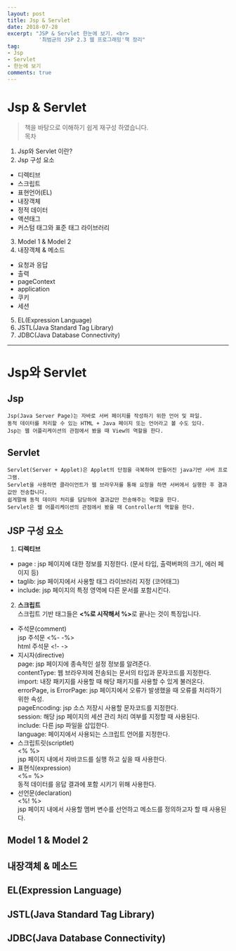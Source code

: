 ```yaml
---
layout: post
title: Jsp & Servlet
date: 2018-07-28 
excerpt: "JSP & Servlet 한눈에 보기. <br>
          '최범균의 JSP 2.3 웹 프로그래밍'책 정리"
tag: 
- Jsp
- Servlet
- 한눈에 보기 
comments: true
---
```

# Jsp & Servlet 
> 책을 바탕으로 이해하기 쉽게 재구성 하였습니다. <br>
목차 <br> 
1. Jsp와 Servlet 이란?
2. Jsp 구성 요소
- 디렉티브 
- 스크립트
- 표현언어(EL)
- 내장객체
- 정적 데이터
- 액션태그
- 커스텀 태그와 표준 태그 라이브러리
3. Model 1 & Model 2 
4. 내장객체 & 메소드
- 요청과 응답
- 출력
- pageContext
- application
- 쿠키
- 세션 
5. EL(Expression Language)
6. JSTL(Java Standard Tag Library)
7. JDBC(Java Database Connectivity)

---

# Jsp와 Servlet 

## Jsp

``` 
Jsp(Java Server Page)는 자바로 서버 페이지를 작성하기 위한 언어 및 파일. 
동적 데이터를 처리할 수 있는 HTML + Java 페이지 또는 언어라고 볼 수도 있다. 
Jsp는 웹 어플리케이션의 관점에서 봤을 때 View의 역할을 한다. 

```
## Servlet

``` 
Servlet(Server + Applet)은 Applet의 단점을 극복하여 만들어진 java기반 서버 프로그램.
Servlet을 사용하면 클라이언트가 웹 브라우저를 통해 요청을 하면 서버에서 실행한 후 결과값만 전송합니다.
쉽게말해 동적 데이터 처리를 담당하여 결과값만 전송해주는 역할을 한다. 
Servlet은 웹 어플리케이션의 관점에서 봤을 때 Controller의 역할을 한다. 

```
## JSP 구성 요소 

1. <strong>디렉티브</strong> <br> 
- page : jsp 페이지에 대한 정보를 지정한다. (문서 타입, 출력버퍼의 크기, 에러 페이지 등)
- taglib: jsp 페이지에서 사용할 태그 라이브러리 지정 (코어태그)
- include: jsp 페이지의 특정 영역에 다른 문서를 포함시킨다. 

2. <strong>스크립트</strong> <br>
스크립트 기반 태그들은 <strong><%로 시작해서 %></strong>로 끝나는 것이 특징입니다.
- 주석문(comment) <br>
  jsp 주석문 <%- -%> <br>
  html 주석문 <!- ->
- 지시자(directive) <br>
  page: jsp 페이지에 종속적인 설정 정보를 알려준다. <br>
  contentType: 웹 브라우저에 전송되는 문서의 타입과 문자코드를 지정한다. <br>
  import: 내장 패키지를 사용할 때 해당 패키지를 사용할 수 있게 불러온다. <br>
  errorPage, is ErrorPage: jsp 페이지에서 오류가 발생했을 때 오류를 처리하기 위한 속성. <br>
  pageEncoding: jsp 소스 저장시 사용할 문자코드를 지정한다. <br>
  session: 해당 jsp 페이지의 세션 관리 처리 여부를 지정할 때 사용된다. <br>
  include: 다른 jsp 파일을 삽입한다. <br>
  language: 페이지에서 사용되는 스크립트 언어를 지정한다.<br>
- 스크립트릿(scriptlet) <br>
  <% %> <br>
  jsp 페이지 내에서 자바코드를 실행 하고 싶을 때 사용한다.
- 표현식(expression) <br>
  <%= %> <br>
  동적 데이터를 응답 결과에 포함 시키기 위해 사용한다. 
- 선언문(declaration) <br>
  <%! %> <br>
  jsp 페이지 내에서 사용할 멤버 변수를 선언하고 메소드를 정의하고자 할 때 사용된다. 

## Model 1 & Model 2 

## 내장객체 & 메소드

## EL(Expression Language)

## JSTL(Java Standard Tag Library)

## JDBC(Java Database Connectivity)

